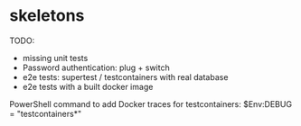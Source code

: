 # skeletons

TODO:

- missing unit tests
- Password authentication: plug + switch
- e2e tests: supertest / testcontainers with real database
- e2e tests with a built docker image

PowerShell command to add Docker traces for testcontainers:
$Env:DEBUG = "testcontainers\*"
